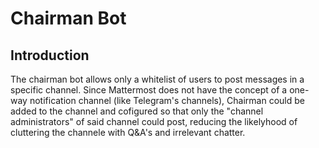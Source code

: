 # Chairman Bot

## Introduction

The chairman bot allows only a whitelist of users to post messages in a specific channel. Since Mattermost does not have the concept of a one-way notification channel (like Telegram's channels), Chairman could be added to the channel and cofigured so that only the "channel administrators" of said channel could post, reducing the likelyhood of cluttering the channele with Q&A's and irrelevant chatter.
